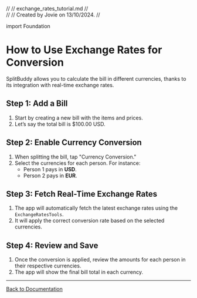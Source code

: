 //
//  exchange_rates_tutorial.md
//  
//
//  Created by Jovie  on 13/10/2024.
//

import Foundation

# How to Use Exchange Rates for Conversion

SplitBuddy allows you to calculate the bill in different currencies, thanks to its integration with real-time exchange rates.

## Step 1: Add a Bill

1. Start by creating a new bill with the items and prices.
2. Let’s say the total bill is $100.00 USD.

## Step 2: Enable Currency Conversion

1. When splitting the bill, tap "Currency Conversion."
2. Select the currencies for each person. For instance:
   - Person 1 pays in **USD**.
   - Person 2 pays in **EUR**.

## Step 3: Fetch Real-Time Exchange Rates

1. The app will automatically fetch the latest exchange rates using the `ExchangeRatesTools`.
2. It will apply the correct conversion rate based on the selected currencies.

## Step 4: Review and Save

1. Once the conversion is applied, review the amounts for each person in their respective currencies.
2. The app will show the final bill total in each currency.

---

[Back to Documentation](./SplitBuddy.tutorial)

